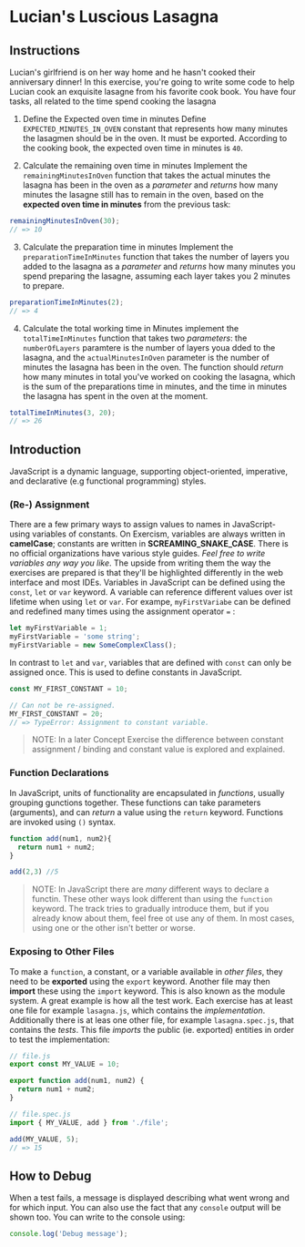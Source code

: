 # Lucian's Luscious Lasagna

## Instructions 
Lucian's girlfriend is on her way home and he hasn't cooked their anniversary dinner! In this exercise, you're going to write some code to help Lucian cook an exquisite lasagne from his favorite cook book.
You have four tasks, all related to the time spend cooking the lasagna

1. Define the Expected oven time in minutes
Define `EXPECTED_MINUTES_IN_OVEN` constant that represents how many minutes the lasagmen should be in the oven. It must be exported. According to the cooking book, the expected oven time in minutes is `40`.

2. Calculate the remaining oven time in minutes
Implement the `remainingMinutesInOven` function that takes the actual minutes the lasagna has been in the oven as a *parameter* and *returns* how many minutes the lasagne still has to remain in the oven, based on the **expected oven time in minutes** from the previous task:
```js
remainingMinutesInOven(30);
// => 10
```

3. Calculate the preparation time in minutes
Implement the `preparationTimeInMinutes` function that takes the number of layers you added to the lasagna as a *parameter* and *returns* how many minutes you spend preparing the lasagne, assuming each layer takes you 2 minutes to prepare.
```js
preparationTimeInMinutes(2);
// => 4
```

4. Calculate the total working time in Minutes
implement the `totalTimeInMinutes` function that takes two *parameters*: the `numberOfLayers` paramtere is the number of layers youa dded to the lasagna, and the `actualMinutesInOven` parameter is the number of minutes the lasagna has been in the oven. The function should *return* how many minutes in total you've worked on cooking the lasagna, which is the sum of the preparations time in minutes, and the time in minutes the lasagna has spent in the oven at the moment.
```js
totalTimeInMinutes(3, 20);
// => 26
```

## Introduction
JavaScript is a dynamic language, supporting object-oriented, imperative, and declarative (e.g functional programming) styles.

### (Re-) Assignment
There are a few primary ways to assign values to names in JavaScript- using variables of constants. On Exercism, variables are always written in **camelCase**; constants are written in **SCREAMING_SNAKE_CASE**. There is no official organizations have various style guides. *Feel free to write variables any way you like*. The upside from writing them the way the exercises are prepared is that they'll be highlighted differently in the web interface and most IDEs.
Variables in JavaScript can be defined using the `const`, `let` or `var` keyword. A variable can reference different values over ist lifetime when using `let` or `var`. For exampe, `myFirstVariabe` can be defined and redefined many times using the assignment operator `=` : 
```js
let myFirstVariable = 1;
myFirstVariable = 'some string';
myFirstVariable = new SomeComplexClass();
```
In contrast to `let` and `var`, variables that are defined with `const` can only be assigned once. This is used to define constants in JavaScript.
```js
const MY_FIRST_CONSTANT = 10;

// Can not be re-assigned.
MY_FIRST_CONSTANT = 20;
// => TypeError: Assignment to constant variable.
```
> NOTE:  In a later Concept Exercise the difference between constant assignment / binding and constant value is explored and explained.

### Function Declarations
In JavaScript, units of functionality are encapsulated in *functions*, usually grouping gunctions together. These functions can take parameters (arguments), and can *return* a value using the `return` keyword. Functions are invoked using `()` syntax.
```js
function add(num1, num2){
  return num1 + num2;
}

add(2,3) //5
```
> NOTE: In JavaScript there are *many* different ways to declare a functin. These other ways look different than using the `function` keyword. The track tries to gradually introduce them, but if you already know about them, feel free ot use any of them. In most cases, using one or the other isn't better or worse.

### Exposing to Other Files
To make a `function`, a constant, or a variable available in *other files*, they need to be **exported** using the `export` keyword. Another file may then **import** these using the `import` keyword. This is also known as the module system. A great example is how all the test work. Each exercise has at least one file for example `lasagna.js`, which contains the *implementation*. Additionally there is at leas one other file, for example `lasagna.spec.js`, that contains the *tests*. This file *imports* the public (ie. exported) entities in order to test the implementation:
```js
// file.js
export const MY_VALUE = 10;

export function add(num1, num2) {
  return num1 + num2;
}

// file.spec.js
import { MY_VALUE, add } from './file';

add(MY_VALUE, 5);
// => 15
```

## How to Debug
When a test fails, a message is displayed describing what went wrong and for which input. You can also use the fact that any `console` output will be shown too. You can write to the console using:
```js
console.log('Debug message');
```